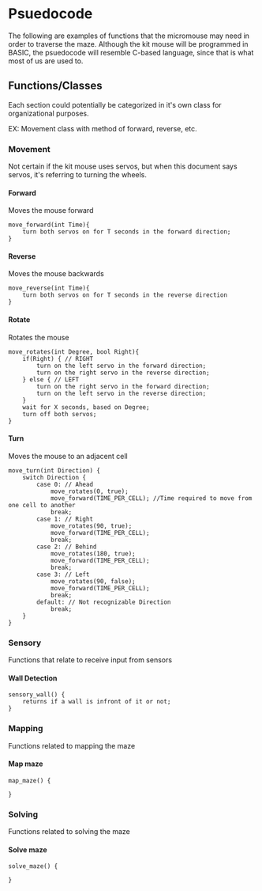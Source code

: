 # Psuedocode

The following are examples of functions that the micromouse may need in order to traverse the maze.
Although the kit mouse will be programmed in BASIC, the psuedocode will resemble C-based language, since that is what most of us are used to.

## Functions/Classes

Each section could potentially be categorized in it's own class for organizational purposes.

EX: Movement class with method of forward, reverse, etc. 

### Movement

Not certain if the kit mouse uses servos, but when this document says servos, it's referring to turning the wheels.

#### Forward

Moves the mouse forward

```
move_forward(int Time){
    turn both servos on for T seconds in the forward direction;
}
```

#### Reverse

Moves the mouse backwards

```
move_reverse(int Time){
    turn both servos on for T seconds in the reverse direction
}
```

#### Rotate

Rotates the mouse

```
move_rotates(int Degree, bool Right){
    if(Right) { // RIGHT
        turn on the left servo in the forward direction;
        turn on the right servo in the reverse direction;
    } else { // LEFT
        turn on the right servo in the forward direction;
        turn on the left servo in the reverse direction;
    }
    wait for X seconds, based on Degree;
    turn off both servos;
}
```

#### Turn

Moves the mouse to an adjacent cell

```
move_turn(int Direction) {
    switch Direction {
        case 0: // Ahead
            move_rotates(0, true);
            move_forward(TIME_PER_CELL); //Time required to move from one cell to another
            break;
        case 1: // Right
            move_rotates(90, true);
            move_forward(TIME_PER_CELL);
            break;
        case 2: // Behind
            move_rotates(180, true);
            move_forward(TIME_PER_CELL);
            break;
        case 3: // Left
            move_rotates(90, false);
            move_forward(TIME_PER_CELL);
            break;
        default: // Not recognizable Direction
            break;
    }
}
```

### Sensory

Functions that relate to receive input from sensors

#### Wall Detection

```
sensory_wall() {
    returns if a wall is infront of it or not;
}
```

### Mapping

Functions related to mapping the maze

#### Map maze

```
map_maze() {

}
```

### Solving

Functions related to solving the maze

#### Solve maze

```
solve_maze() {

}
```


